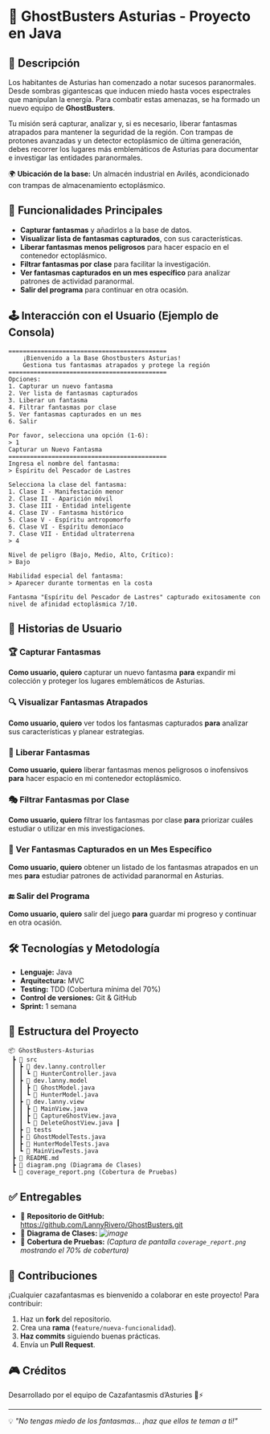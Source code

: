 # 👻 GhostBusters Asturias - Proyecto en Java

## 📜 Descripción
Los habitantes de Asturias han comenzado a notar sucesos paranormales. Desde sombras gigantescas que inducen miedo hasta voces espectrales que manipulan la energía. Para combatir estas amenazas, se ha formado un nuevo equipo de **GhostBusters**.

Tu misión será capturar, analizar y, si es necesario, liberar fantasmas atrapados para mantener la seguridad de la región. Con trampas de protones avanzadas y un detector ectoplásmico de última generación, debes recorrer los lugares más emblemáticos de Asturias para documentar e investigar las entidades paranormales.

🌍 **Ubicación de la base:** Un almacén industrial en Avilés, acondicionado con trampas de almacenamiento ectoplásmico.

## 🚀 Funcionalidades Principales
- **Capturar fantasmas** y añadirlos a la base de datos.
- **Visualizar lista de fantasmas capturados**, con sus características.
- **Liberar fantasmas menos peligrosos** para hacer espacio en el contenedor ectoplásmico.
- **Filtrar fantasmas por clase** para facilitar la investigación.
- **Ver fantasmas capturados en un mes específico** para analizar patrones de actividad paranormal.
- **Salir del programa** para continuar en otra ocasión.

## 🕹️ Interacción con el Usuario (Ejemplo de Consola)
```
============================================
    ¡Bienvenido a la Base Ghostbusters Asturias!
    Gestiona tus fantasmas atrapados y protege la región
============================================
Opciones:
1. Capturar un nuevo fantasma
2. Ver lista de fantasmas capturados
3. Liberar un fantasma
4. Filtrar fantasmas por clase
5. Ver fantasmas capturados en un mes
6. Salir

Por favor, selecciona una opción (1-6):
> 1
Capturar un Nuevo Fantasma
============================================
Ingresa el nombre del fantasma:
> Espíritu del Pescador de Lastres

Selecciona la clase del fantasma:
1. Clase I - Manifestación menor
2. Clase II - Aparición móvil
3. Clase III - Entidad inteligente
4. Clase IV - Fantasma histórico
5. Clase V - Espíritu antropomorfo
6. Clase VI - Espíritu demoníaco
7. Clase VII - Entidad ultraterrena
> 4

Nivel de peligro (Bajo, Medio, Alto, Crítico):
> Bajo

Habilidad especial del fantasma:
> Aparecer durante tormentas en la costa

Fantasma "Espíritu del Pescador de Lastres" capturado exitosamente con nivel de afinidad ectoplásmica 7/10.
```

## 📌 Historias de Usuario
### 🏆 Capturar Fantasmas
**Como usuario, quiero** capturar un nuevo fantasma **para** expandir mi colección y proteger los lugares emblemáticos de Asturias.

### 🔍 Visualizar Fantasmas Atrapados
**Como usuario, quiero** ver todos los fantasmas capturados **para** analizar sus características y planear estrategias.

### 🚪 Liberar Fantasmas
**Como usuario, quiero** liberar fantasmas menos peligrosos o inofensivos **para** hacer espacio en mi contenedor ectoplásmico.

### 🎭 Filtrar Fantasmas por Clase
**Como usuario, quiero** filtrar los fantasmas por clase **para** priorizar cuáles estudiar o utilizar en mis investigaciones.

### 📅 Ver Fantasmas Capturados en un Mes Específico
**Como usuario, quiero** obtener un listado de los fantasmas atrapados en un mes **para** estudiar patrones de actividad paranormal en Asturias.

### 🔚 Salir del Programa
**Como usuario, quiero** salir del juego **para** guardar mi progreso y continuar en otra ocasión.

## 🛠️ Tecnologías y Metodología
- **Lenguaje:** Java
- **Arquitectura:** MVC
- **Testing:** TDD (Cobertura mínima del 70%)
- **Control de versiones:** Git & GitHub
- **Sprint:** 1 semana

## 📂 Estructura del Proyecto
```
📦 GhostBusters-Asturias
 ┣ 📂 src
 ┃ ┣ 📂 dev.lanny.controller
 ┃ ┃ ┗ 📜 HunterController.java
 ┃ ┣ 📂 dev.lanny.model
 ┃ ┃ ┣ 📜 GhostModel.java
 ┃ ┃ ┗ 📜 HunterModel.java
 ┃ ┣ 📂 dev.lanny.view
 ┃ ┃ ┣ 📜 MainView.java
 ┃ ┃ ┣ 📜 CaptureGhostView.java
 ┃ ┃ ┗ 📜 DeleteGhostView.java ┃ 
 ┃ ┣ 📂 tests
 ┃ ┣ 📜 GhostModelTests.java
 ┃ ┣ 📜 HunterModelTests.java
 ┃ ┗ 📜 MainViewTests.java
 ┣ 📜 README.md
 ┣ 📜 diagram.png (Diagrama de Clases)
 ┗ 📜 coverage_report.png (Cobertura de Pruebas)
```
## ✅ Entregables
- 📌 **Repositorio de GitHub:** https://github.com/LannyRivero/GhostBusters.git
- 📌 **Diagrama de Clases:** _![image](https://github.com/user-attachments/assets/adf6f4d2-9cf6-4653-bfca-e53176a2dd18)_
- 📌 **Cobertura de Pruebas:** _(Captura de pantalla `coverage_report.png` mostrando el 70% de cobertura)_

## 📢 Contribuciones
¡Cualquier cazafantasmas es bienvenido a colaborar en este proyecto! Para contribuir:
1. Haz un **fork** del repositorio.
2. Crea una **rama** (`feature/nueva-funcionalidad`).
3. **Haz commits** siguiendo buenas prácticas.
4. Envía un **Pull Request**.

## 🎮 Créditos
Desarrollado por el equipo de Cazafantasmis d’Asturies 🏰⚡

---
💡 *"No tengas miedo de los fantasmas... ¡haz que ellos te teman a ti!"*



